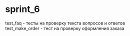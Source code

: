 # sprint_6  
test_faq - тесты на проверку текста вопросов и ответов  
test_make_order - тест на проверку оформления заказа  
